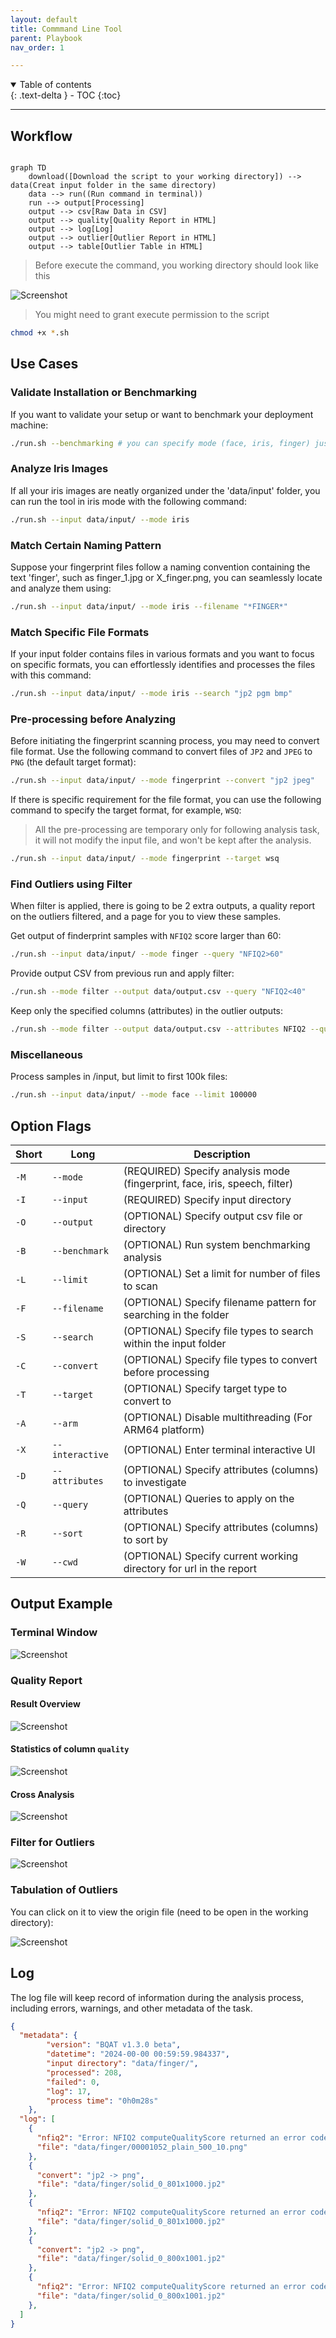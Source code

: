 ```yaml
---
layout: default
title: Commmand Line Tool
parent: Playbook
nav_order: 1

---
```


<details open markdown="block">
  <summary>
    Table of contents
  </summary>
  {: .text-delta }
- TOC
{:toc}
</details>

---

## Workflow


``` mermaid

graph TD
    download([Download the script to your working directory]) --> data(Creat input folder in the same directory)
    data --> run((Run command in terminal))
    run --> output[Processing]
    output --> csv[Raw Data in CSV]
    output --> quality[Quality Report in HTML]
    output --> log[Log]
    output --> outlier[Outlier Report in HTML]
    output --> table[Outlier Table in HTML]

```

> Before execute the command, you working directory should look like this

![Screenshot](../assets/images/working-directory.png)

> You might need to grant execute permission to the script

``` sh
chmod +x *.sh
```

## Use Cases

### Validate Installation or Benchmarking

If you want to validate your setup or want to benchmark your deployment machine:

``` sh
./run.sh --benchmarking # you can specify mode (face, iris, finger) just like other command as well.
```

### Analyze Iris Images

If all your iris images are neatly organized under the 'data/input' folder,
you can run the tool in iris mode with the following command:

``` sh
./run.sh --input data/input/ --mode iris
```

### Match Certain Naming Pattern

Suppose your fingerprint files follow a naming convention containing the text 'finger',
such as finger_1.jpg or X_finger.png, you can seamlessly locate and analyze them using:

``` sh
./run.sh --input data/input/ --mode iris --filename "*FINGER*"
```

### Match Specific File Formats

If your input folder contains files in various formats and you want to focus on specific formats,
you can effortlessly identifies and processes the files with this command:

``` sh
./run.sh --input data/input/ --mode iris --search "jp2 pgm bmp"
```

### Pre-processing before Analyzing

Before initiating the fingerprint scanning process, you may need to convert file format.
Use the following command to convert files of `JP2` and `JPEG` to `PNG` (the default target format):

``` sh
./run.sh --input data/input/ --mode fingerprint --convert "jp2 jpeg"
```

If there is specific requirement for the file format,
you can use the following command to specify the target format, for example, 
`WSQ`:

> All the pre-processing are temporary only for following analysis task, it will not modify the input file, and won't be kept after the analysis.

``` sh
./run.sh --input data/input/ --mode fingerprint --target wsq
```

### Find Outliers using Filter

When filter is applied, there is going to be 2 extra outputs, a quality report on the outliers filtered, and a page for you to view these samples.

Get output of finderprint samples with `NFIQ2` score larger than 60:

``` sh
./run.sh --input data/input/ --mode finger --query "NFIQ2>60"
```

Provide output CSV from previous run and apply filter: 

``` sh
./run.sh --mode filter --output data/output.csv --query "NFIQ2<40"
```

Keep only the specified columns (attributes) in the outlier outputs:

``` sh
./run.sh --mode filter --output data/output.csv --attributes NFIQ2 --query "NFIQ2<40"
```

### Miscellaneous

Process samples in /input, but limit to first 100k files:

``` sh
./run.sh --input data/input/ --mode face --limit 100000
```

## Option Flags

Short | Long            | Description
----- | --------------- | -----------
`-M`  | `--mode`        | (REQUIRED)  Specify analysis mode (fingerprint, face, iris, speech, filter)
`-I`  | `--input`       | (REQUIRED)  Specify input directory
`-O`  | `--output`      | (OPTIONAL)  Specify output csv file or directory
`-B`  | `--benchmark`   | (OPTIONAL)  Run system benchmarking analysis
`-L`  | `--limit`       | (OPTIONAL)  Set a limit for number of files to scan
`-F`  | `--filename`    | (OPTIONAL)  Specify filename pattern for searching in the folder
`-S`  | `--search`      | (OPTIONAL)  Specify file types to search within the input folder
`-C`  | `--convert`     | (OPTIONAL)  Specify file types to convert before processing
`-T`  | `--target`      | (OPTIONAL)  Specify target type to convert to
`-A`  | `--arm`         | (OPTIONAL)  Disable multithreading (For ARM64 platform)
`-X`  | `--interactive` | (OPTIONAL)  Enter terminal interactive UI
`-D`  | `--attributes`  | (OPTIONAL)  Specify attributes (columns) to investigate
`-Q`  | `--query`       | (OPTIONAL)  Queries to apply on the attributes
`-R`  | `--sort`        | (OPTIONAL)  Specify attributes (columns) to sort by
`-W`  | `--cwd`         | (OPTIONAL)  Specify current working directory for url in the report


## Output Example

### Terminal Window

![Screenshot](../assets/images/cli-terminal.png)

### Quality Report

#### Result Overview

![Screenshot](../assets/images/iris-overview.png)

#### Statistics of column `quality`

![Screenshot](../assets/images/iris-quality.png)

#### Cross Analysis 

![Screenshot](../assets/images/iris-interaction.png)

### Filter for Outliers

![Screenshot](../assets/images/outlier-detect.png)

### Tabulation of Outliers

You can click on it to view the origin file (need to be open in the working directory):

![Screenshot](../assets/images/outlier-table.png)

## Log

The log file will keep record of information during the analysis process, including errors, warnings, and other metadata of the task.

``` json
{
  "metadata": {
        "version": "BQAT v1.3.0 beta",
        "datetime": "2024-00-00 00:59:59.984337",
        "input directory": "data/finger/",
        "processed": 208,
        "failed": 0,
        "log": 17,
        "process time": "0h0m28s"
    },
  "log": [
    {
      "nfiq2": "Error: NFIQ2 computeQualityScore returned an error code: Could not create feature set from raw data: FRFXLL_ERR_FB_TOO_SMALL_AREA: Fingerprint area is too small. Most likely this is because the tip of the finger is presented.",
      "file": "data/finger/00001052_plain_500_10.png"
    },
    {
      "convert": "jp2 -> png",
      "file": "data/finger/solid_0_801x1000.jp2"
    },
    {
      "nfiq2": "Error: NFIQ2 computeQualityScore returned an error code: Width is too large after trimming whitespace. WxH: 801x1000, but maximum width is 800",
      "file": "data/finger/solid_0_801x1000.jp2"
    },
    {
      "convert": "jp2 -> png",
      "file": "data/finger/solid_0_800x1001.jp2"
    },
    {
      "nfiq2": "Error: NFIQ2 computeQualityScore returned an error code: Height is too large after trimming whitespace. WxH: 800x1001, but maximum height is 1000",
      "file": "data/finger/solid_0_800x1001.jp2"
    },
  ]
}
```

<!-- ## Benchmarking

The tool has a benchmark module to profile the host machine. It will go through a dataset of 1000 samples which consist of multiple formats and even corrupted files. The output also includes brief spec of the host machine. It can also be used to validate the installation/setup.

``` sh
# Start benchmarking
./run.sh --mode face --benchmarking
``` -->

<!-- ## Alternative interface

``` sh
# Enter interactive CLI
./run.sh --interactive

``` -->
<!-- TODO: output screenshot-->

<!-- ## Build the image locally

``` sh
# Clone the repo
git clone https://github.com/Biometix/bqat-cli.git

# Build the image
docker compose build
```

<!-- > Note: For powershell (windows) replace volumn mounted in the script as: `-v ${PWD}/data:/app/data` -->
